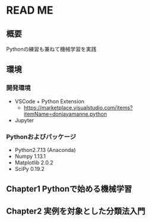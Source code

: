 # READ ME
## 概要
Pythonの練習も兼ねて機械学習を実践

## 環境
### 開発環境
- VSCode + Python Extension
    - https://marketplace.visualstudio.com/items?itemName=donjayamanne.python
- Jupyter

### Pythonおよびパッケージ
- Python2.7.13 (Anaconda)
- Numpy 1.13.1
- Matplotlib 2.0.2
- SciPy 0.19.2

## Chapter1 Pythonで始める機械学習

## Chapter2 実例を対象とした分類法入門